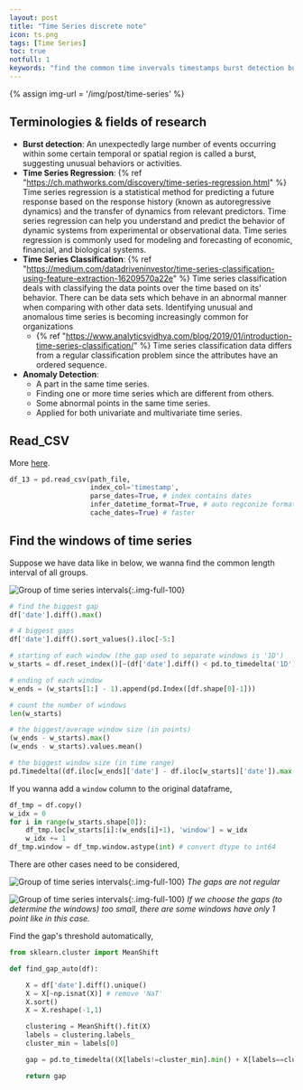 ```yaml
---
layout: post
title: "Time Series discrete note"
icon: ts.png
tags: [Time Series]
toc: true
notfull: 1
keywords: "find the common time invervals timestamps burst detection bursting burst firing term terminology gaps biggest gaps spaces algorithm starting and ending of each window average moyenne size max min problems with time series time series regression time series classification anomaly detection input read csv read_csv"
---
```


{% assign img-url = '/img/post/time-series' %}

## Terminologies & fields of research

- **Burst detection**: An unexpectedly large number of events occurring within some certain temporal or spatial region is called
a burst, suggesting unusual behaviors or activities.
- **Time Series Regression**: {% ref "https://ch.mathworks.com/discovery/time-series-regression.html" %} Time series regression is a statistical method for predicting a future response based on the response history (known as autoregressive dynamics) and the transfer of dynamics from relevant predictors. Time series regression can help you understand and predict the behavior of dynamic systems from experimental or observational data. Time series regression is commonly used for modeling and forecasting of economic, financial, and biological systems.
- **Time Series Classification**: {% ref "https://medium.com/datadriveninvestor/time-series-classification-using-feature-extraction-16209570a22e" %} Time series classification deals with classifying the data points over the time based on its' behavior. There can be data sets which behave in an abnormal manner when comparing with other data sets. Identifying unusual and anomalous time series is becoming increasingly common for organizations
  - {% ref "https://www.analyticsvidhya.com/blog/2019/01/introduction-time-series-classification/" %} Time series classification data differs from a regular classification problem since the attributes have an ordered sequence.
- **Anomaly Detection**:
  - A part in the same time series.
  - Finding one or more time series which are different from others.
  - Some abnormal points in the same time series.
  - Applied for both univariate and multivariate time series.

## Read_CSV

More [here](https://pandas.pydata.org/pandas-docs/stable/reference/api/pandas.read_csv.html).

``` python
df_13 = pd.read_csv(path_file,
                    index_col='timestamp',
                    parse_dates=True, # index contains dates
                    infer_datetime_format=True, # auto regconize format
                    cache_dates=True) # faster
```

## Find the windows of time series

Suppose we have data like in below, we wanna find the common length interval of all groups.

![Group of time series intervals]({{img-url}}/ts-interval-example.png){:.img-full-100}

~~~ python
# find the biggest gap
df['date'].diff().max()

# 4 biggest gaps
df['date'].diff().sort_values().iloc[-5:]

# starting of each window (the gap used to separate windows is '1D')
w_starts = df.reset_index()[~(df['date'].diff() < pd.to_timedelta('1D'))].index

# ending of each window
w_ends = (w_starts[1:] - 1).append(pd.Index([df.shape[0]-1]))

# count the number of windows
len(w_starts)

# the biggest/average window size (in points)
(w_ends - w_starts).max()
(w_ends - w_starts).values.mean()

# the biggest window size (in time range)
pd.Timedelta((df.iloc[w_ends]['date'] - df.iloc[w_starts]['date']).max(), unit='ns')
~~~

If you wanna add a `window` column to the original dataframe,

~~~ python
df_tmp = df.copy()
w_idx = 0
for i in range(w_starts.shape[0]):
    df_tmp.loc[w_starts[i]:(w_ends[i]+1), 'window'] = w_idx
    w_idx += 1
df_tmp.window = df_tmp.window.astype(int) # convert dtype to int64
~~~

There are other cases need to be considered,

![Group of time series intervals]({{img-url}}/ts-interval-example-2.png){:.img-full-100}
_The gaps are not regular_

![Group of time series intervals]({{img-url}}/ts-interval-example-3.png){:.img-full-100}
_If we choose the gaps (to determine the windows) too small, there are some windows have only 1 point like in this case._

Find the gap's threshold automatically,

~~~ python
from sklearn.cluster import MeanShift

def find_gap_auto(df):

    X = df['date'].diff().unique()
    X = X[~np.isnat(X)] # remove 'NaT'
    X.sort()
    X = X.reshape(-1,1)

    clustering = MeanShift().fit(X)
    labels = clustering.labels_
    cluster_min = labels[0]

    gap = pd.to_timedelta((X[labels!=cluster_min].min() + X[labels==cluster_min].max())/2)

    return gap
~~~